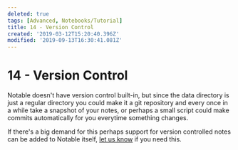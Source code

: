 ```yaml
---
deleted: true
tags: [Advanced, Notebooks/Tutorial]
title: 14 - Version Control
created: '2019-03-12T15:20:40.396Z'
modified: '2019-09-13T16:30:41.081Z'
---
```


# 14 - Version Control

Notable doesn't have version control built-in, but since the data directory is just a regular directory you could make it a git repository and every once in a while take a snapshot of your notes, or perhaps a small script could make commits automatically for you everytime something changes.

If there's a big demand for this perhaps support for version controlled notes can be added to Notable itself, [let us know](https://github.com/notable/notable/issues) if you need this.
